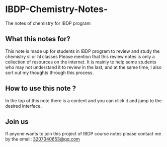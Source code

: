 # IBDP-Chemistry-Notes-
The notes of chemistry for IBDP program 

## What this notes for? 
This note is made up for students in IBDP program to review and study the chemistry sl or hl classes
Please mention that this review notes is only a collection of resources on the internet. 
It is mainly to help some students who may not understand it to review in the last, and at the same time, I also sort out my thoughts through this process.



## How to use this note ?
In the top of this note there is a content and you can click it and jump to the desired interface. 


## Join us 
If anyone wants to join this project of IBDP course notes please contact me by the email: 3207340653@qq.com
